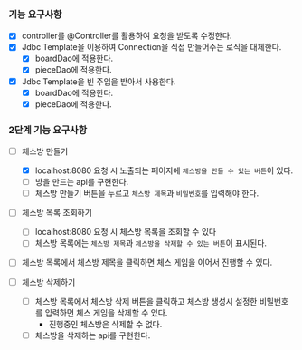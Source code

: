 ### 기능 요구사항

- [x] controller를 @Controller를 활용하여 요청을 받도록 수정한다.
- [x] Jdbc Template을 이용하여 Connection을 직접 만들어주는 로직을 대체한다.
    - [x] boardDao에 적용한다.
    - [x] pieceDao에 적용한다.
- [x] Jdbc Template을 빈 주입을 받아서 사용한다.
    - [x] boardDao에 적용한다.
    - [x] pieceDao에 적용한다.

### 2단계 기능 요구사항

- [ ] 체스방 만들기
    - [x] localhost:8080 요청 시 노출되는 페이지에 `체스방을 만들 수 있는 버튼`이 있다.
    - [ ] 방을 만드는 api를 구현한다.
    - [ ] 체스방 만들기 버튼을 누르고 `체스방 제목`과 `비밀번호`를 입력해야 한다.

- [ ] 체스방 목록 조회하기
    - [ ] localhost:8080 요청 시 체스방 목록을 조회할 수 있다
    - [ ] 체스방 목록에는 `체스방 제목`과 `체스방을 삭제할 수 있는 버튼`이 표시된다.

- [ ] 체스방 목록에서 체스방 제목을 클릭하면 체스 게임을 이어서 진행할 수 있다.

- [ ] 체스방 삭제하기
    - [ ] 체스방 목록에서 체스방 삭제 버튼을 클릭하고 체스방 생성시 설정한 비밀번호를 입력하면 체스 게임을 삭제할 수 있다.
        - 진행중인 체스방은 삭제할 수 없다.
    - [ ] 체스방을 삭제하는 api를 구현한다.
